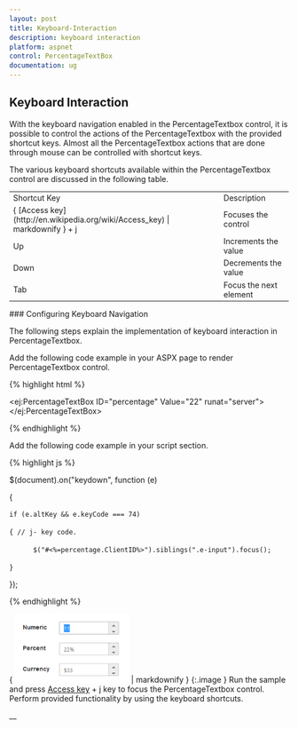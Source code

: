 ```yaml
---
layout: post
title: Keyboard-Interaction
description: keyboard interaction
platform: aspnet
control: PercentageTextBox
documentation: ug
---
```


## Keyboard Interaction

With the keyboard navigation enabled in the PercentageTextbox control, it is possible to control the actions of the PercentageTextbox with the provided shortcut keys. Almost all the PercentageTextbox actions that are done through mouse can be controlled with shortcut keys.

The various keyboard shortcuts available within the PercentageTextbox control are discussed in the following table. 



<table>
<tr>
<td>
Shortcut Key</td><td>
Description</td></tr>
<tr>
<td>
{ [Access key](http://en.wikipedia.org/wiki/Access_key) | markdownify } + j</td><td>
Focuses the control</td></tr>
<tr>
<td>
Up</td><td>
Increments the value</td></tr>
<tr>
<td>
Down</td><td>
Decrements the value</td></tr>
<tr>
<td>
Tab</td><td>
Focus the next element</td></tr>
</table>
### Configuring Keyboard Navigation

The following steps explain the implementation of keyboard interaction in PercentageTextbox.

Add the following code example in your ASPX page to render PercentageTextbox control.

{% highlight html %}



<ej:PercentageTextBox ID="percentage" Value="22" runat="server"> </ej:PercentageTextBox>





{% endhighlight %}



Add the following code example in your script section.

{% highlight js %}

$(document).on("keydown", function (e) 

{

    if (e.altKey && e.keyCode === 74) 

    { // j- key code.

          $("#<%=percentage.ClientID%>").siblings(".e-input").focus();

    }

});



{% endhighlight %}



{ ![](Keyboard-Interaction_images/Keyboard-Interaction_img1.png) | markdownify }
{:.image }
Run the sample and press [Access key](http://en.wikipedia.org/wiki/Access_key) + j key to focus the PercentageTextbox control. Perform provided functionality by using the keyboard shortcuts.

__

